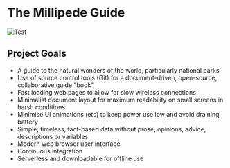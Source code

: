 # The Millipede Guide

![Test](https://github.com/millipede-guide/millipede-guide-content/workflows/Build/badge.svg)

## Project Goals

- A guide to the natural wonders of the world, particularly national parks
- Use of source control tools (Git) for a document-driven, open-source, collaborative guide "book"
- Fast loading web pages to allow for slow wireless connections
- Minimalist document layout for maximum readability on small screens in harsh conditions
- Minimise UI animations (etc) to keep power use low and avoid draining battery
- Simple, timeless, fact-based data without prose, opinions, advice, descriptions or variables.
- Modern web browser user interface
- Continuous integration
- Serverless and downloadable for offline use
